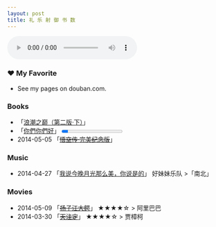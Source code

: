 ```yaml
---
layout: post
title: 礼 乐 射 御 书 数
---
```

<audio controls="controls" autoplay="autoplay" loop="loop" height="100" width="100">
	<source src="http://vivlong.qiniudn.com/github/%E5%88%9D%E9%9B%AA-Bandari.mp3" type="audio/mp3" />
	<embed height="100" width="100" src="http://vivlong.qiniudn.com/github/%E5%88%9D%E9%9B%AA-Bandari.mp3" />
Your browser does not support the audio element.
</audio>

### &hearts; My Favorite

* See my pages on douban.com.

### Books

* 「[浪潮之巅（第二版·下）](http://book.douban.com/subject/24738302/)」
* 「[你們你們好](http://book.douban.com/subject/25813275/)」 <progress value="10" max="100"></progress> 
* 2014-05-05 「<del>[悟空传·完美纪念版</del>](http://book.douban.com/subject/6431994/)」

### Music

* 2014-04-27 「[我说今晚月光那么美，你说是的](http://music.douban.com/subject/24325813/)」 好妹妹乐队 &gt;「南北」

### Movies

* 2014-05-09 「<del>[扬子江大鳄](http://movie.douban.com/subject/19975889/)</del>」 &#9733;&#9733;&#9733;&#9733;&#9734; &gt; 阿里巴巴
* 2014-03-30 「<del>[天注定](http://movie.douban.com/subject/21941283/)</del>」 &#9733;&#9733;&#9733;&#9733;&#9734; &gt; 贾樟柯